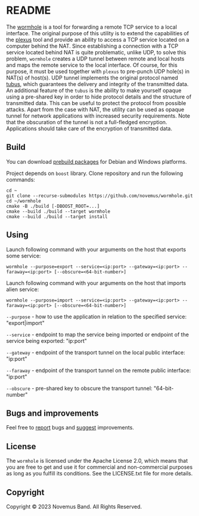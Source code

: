 # README

The [wormhole](https://github.com/novemus/wormhole) is a tool for forwarding a remote TCP service to a local interface. The original purpose of this utility is to extend the capabilities of the [plexus](https://github.com/novemus/plexus) tool and provide an ability to access a TCP service located on a computer behind the NAT. Since establishing a connection with a TCP service located behind NAT is quite problematic, unlike UDP, to solve this problem, `wormhole` creates a UDP tunnel between remote and local hosts and maps the remote service to the local interface. Of course, for this purpose, it must be used together with `plexus` to pre-punch UDP hole(s) in NAT(s) of host(s). UDP tunnel implements the original protocol named [tubus](https://github.com/novemus/tubus), which guarantees the delivery and integrity of the transmitted data. An additional feature of the `tubus` is the ability to make yourself opaque using a pre-shared key in order to hide protocol details and the structure of transmitted data. This can be useful to protect the protocol from possible attacks. Apart from the case with NAT, the utility can be used as opaque tunnel for network applications with increased security requirements. Note that the obscuration of the tunnel is not a full-fledged encryption. Applications should take care of the encryption of transmitted data.

## Build

You can download [prebuild packages](https://github.com/novemus/plexus/releases) for Debian and Windows platforms.

Project depends on `boost` library. Clone repository and run the following commands:

```console
cd ~
git clone --recurse-submodules https://github.com/novemus/wormhole.git
cd ~/wormhole
cmake -B ./build [-DBOOST_ROOT=...]
cmake --build ./build --target wormhole
cmake --build ./build --target install
```

## Using

Launch following command with your arguments on the host that exports some service:
```console
wormhole --purpose=export --service=<ip:port> --gateway=<ip:port> --faraway=<ip:port> [--obscure=<64-bit-number>]
```

Launch following command with your arguments on the host that imports alien service:
```console
wormhole --purpose=import --service=<ip:port> --gateway=<ip:port> --faraway=<ip:port> [--obscure=<64-bit-number>]
```

`--purpose` - how to use the application in relation to the specified service: "export|import"

`--service` - endpoint to map the service being imported or endpoint of the service being exported: "ip:port"

`--gateway` - endpoint of the transport tunnel on the local public interface: "ip:port"

`--faraway` - endpoint of the transport tunnel on the remote public interface: "ip:port"

`--obscure` - pre-shared key to obscure the transport tunnel: "64-bit-number"

## Bugs and improvements

Feel free to [report](https://github.com/novemus/wormhole/issues) bugs and [suggest](https://github.com/novemus/wormhole/issues) improvements. 

## License

The `wormhole` is licensed under the Apache License 2.0, which means that you are free to get and use it for commercial and non-commercial purposes as long as you fulfill its conditions. See the LICENSE.txt file for more details.

## Copyright

Copyright © 2023 Novemus Band. All Rights Reserved.
